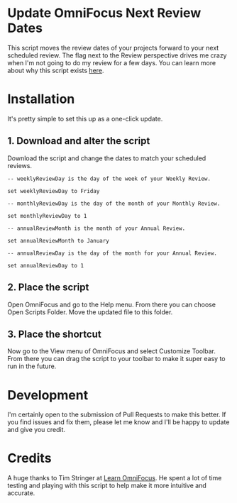# Update OmniFocus Next Review Dates

This script moves the review dates of your projects forward to your next scheduled review. The flag next to the Review perspective drives me crazy when I'm not going to do my review for a few days. You can learn more about why this script exists [here](http://joebuhlig.com).


# Installation

It's pretty simple to set this up as a one-click update.

## 1. Download and alter the script

Download the script and change the dates to match your scheduled reviews. 

`-- weeklyReviewDay is the day of the week of your Weekly Review.`

`set weeklyReviewDay to Friday`

`-- monthlyReviewDay is the day of the month of your Monthly Review.`

`set monthlyReviewDay to 1`

`-- annualReviewMonth is the month of your Annual Review.`

`set annualReviewMonth to January`

`-- annualReviewDay is the day of the month for your Annual Review.`

`set annualReviewDay to 1`

## 2. Place the script

Open OmniFocus and go to the Help menu. From there you can choose Open Scripts Folder. Move the updated file to this folder.

## 3. Place the shortcut

Now go to the View menu of OmniFocus and select Customize Toolbar. From there you can drag the script to your toolbar to make it super easy to run in the future.

# Development

I'm certainly open to the submission of Pull Requests to make this better. If you find issues and fix them, please let me know and I'll be happy to update and give you credit.

# Credits

A huge thanks to Tim Stringer at [Learn OmniFocus](http://learnomnifocus.com/?ref=11). He spent a lot of time testing and playing with this script to help make it more intuitive and accurate.